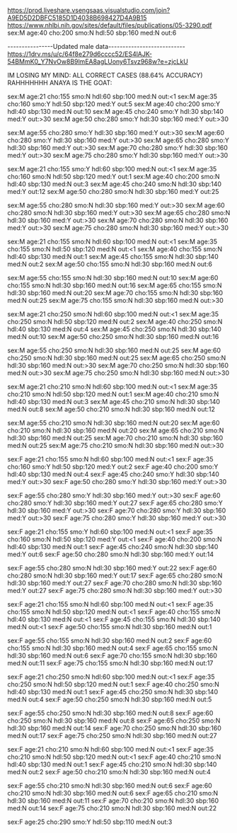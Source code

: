 https://prod.liveshare.vsengsaas.visualstudio.com/join?A9ED5D2DBFC5185D1D4038B698427D4A9B15
https://www.nhlbi.nih.gov/sites/default/files/publications/05-3290.pdf
sex:M age:40 cho:200 smo:N hdl:50 sbp:160 med:N out:6

----------------Updated male data---------------------------
https://1drv.ms/u/c/64f8e279d6cccc52/ES4lAJK-54BMmK0_Y7NvOw8B9lmEA8agLUony6Tsvz968w?e=zjcLkU

IM LOSING MY MIND:
ALL CORRECT CASES (88.64% ACCURACY) 
RAHHHHHHH
ANAYA IS THE GOAT: 

sex:M age:21 cho:155 smo:N hdl:60 sbp:100 med:N out:<1
sex:M age:35 cho:160 smo:Y hdl:50 sbp:120 med:Y out:5
sex:M age:40 cho:200 smo:Y hdl:40 sbp:130 med:N out:10
sex:M age:45 cho:240 smo:Y hdl:30 sbp:140 med:Y out:>30
sex:M age:50 cho:280 smo:Y hdl:30 sbp:160 med:Y out:>30

sex:M age:55 cho:280 smo:Y hdl:30 sbp:160 med:Y out:>30
sex:M age:60 cho:280 smo:Y hdl:30 sbp:160 med:Y out:>30
sex:M age:65 cho:280 smo:Y hdl:30 sbp:160 med:Y out:>30
sex:M age:70 cho:280 smo:Y hdl:30 sbp:160 med:Y out:>30
sex:M age:75 cho:280 smo:Y hdl:30 sbp:160 med:Y out:>30 

sex:M age:21 cho:155 smo:Y hdl:60 sbp:100 med:N out:<1
sex:M age:35 cho:160 smo:N hdl:50 sbp:120 med:Y out:1
sex:M age:40 cho:200 smo:N hdl:40 sbp:130 med:N out:3
sex:M age:45 cho:240 smo:N hdl:30 sbp:140 med:Y out:12
sex:M age:50 cho:280 smo:N hdl:30 sbp:160 med:Y out:25

sex:M age:55 cho:280 smo:N hdl:30 sbp:160 med:Y out:>30
sex:M age:60 cho:280 smo:N hdl:30 sbp:160 med:Y out:>30
sex:M age:65 cho:280 smo:N hdl:30 sbp:160 med:Y out:>30
sex:M age:70 cho:280 smo:N hdl:30 sbp:160 med:Y out:>30
sex:M age:75 cho:280 smo:N hdl:30 sbp:160 med:Y out:>30

sex:M age:21 cho:155 smo:N hdl:60 sbp:100 med:N out:<1
sex:M age:35 cho:155 smo:N hdl:50 sbp:120 med:N out:<1
sex:M age:40 cho:155 smo:N hdl:40 sbp:130 med:N out:1
sex:M age:45 cho:155 smo:N hdl:30 sbp:140 med:N out:2
sex:M age:50 cho:155 smo:N hdl:30 sbp:160 med:N out:6

sex:M age:55 cho:155 smo:N hdl:30 sbp:160 med:N out:10
sex:M age:60 cho:155 smo:N hdl:30 sbp:160 med:N out:16
sex:M age:65 cho:155 smo:N hdl:30 sbp:160 med:N out:20
sex:M age:70 cho:155 smo:N hdl:30 sbp:160 med:N out:25
sex:M age:75 cho:155 smo:N hdl:30 sbp:160 med:N out:>30

sex:M age:21 cho:250 smo:N hdl:60 sbp:100 med:N out:<1
sex:M age:35 cho:250 smo:N hdl:50 sbp:120 med:N out:2
sex:M age:40 cho:250 smo:N hdl:40 sbp:130 med:N out:4
sex:M age:45 cho:250 smo:N hdl:30 sbp:140 med:N out:10
sex:M age:50 cho:250 smo:N hdl:30 sbp:160 med:N out:16

sex:M age:55 cho:250 smo:N hdl:30 sbp:160 med:N out:25
sex:M age:60 cho:250 smo:N hdl:30 sbp:160 med:N out:25
sex:M age:65 cho:250 smo:N hdl:30 sbp:160 med:N out:>30
sex:M age:70 cho:250 smo:N hdl:30 sbp:160 med:N out:>30
sex:M age:75 cho:250 smo:N hdl:30 sbp:160 med:N out:>30

sex:M age:21 cho:210 smo:N hdl:60 sbp:100 med:N out:<1
sex:M age:35 cho:210 smo:N hdl:50 sbp:120 med:N out:1
sex:M age:40 cho:210 smo:N hdl:40 sbp:130 med:N out:3
sex:M age:45 cho:210 smo:N hdl:30 sbp:140 med:N out:8
sex:M age:50 cho:210 smo:N hdl:30 sbp:160 med:N out:12

sex:M age:55 cho:210 smo:N hdl:30 sbp:160 med:N out:20
sex:M age:60 cho:210 smo:N hdl:30 sbp:160 med:N out:20
sex:M age:65 cho:210 smo:N hdl:30 sbp:160 med:N out:25
sex:M age:70 cho:210 smo:N hdl:30 sbp:160 med:N out:25
sex:M age:75 cho:210 smo:N hdl:30 sbp:160 med:N out:>30

sex:F age:21 cho:155 smo:N hdl:60 sbp:100 med:N out:<1
sex:F age:35 cho:160 smo:Y hdl:50 sbp:120 med:Y out:2
sex:F age:40 cho:200 smo:Y hdl:40 sbp:130 med:N out:4
sex:F age:45 cho:240 smo:Y hdl:30 sbp:140 med:Y out:>30
sex:F age:50 cho:280 smo:Y hdl:30 sbp:160 med:Y out:>30

sex:F age:55 cho:280 smo:Y hdl:30 sbp:160 med:Y out:>30
sex:F age:60 cho:280 smo:Y hdl:30 sbp:160 med:Y out:27
sex:F age:65 cho:280 smo:Y hdl:30 sbp:160 med:Y out:>30
sex:F age:70 cho:280 smo:Y hdl:30 sbp:160 med:Y out:>30
sex:F age:75 cho:280 smo:Y hdl:30 sbp:160 med:Y out:>30

sex:F age:21 cho:155 smo:Y hdl:60 sbp:100 med:N out:<1
sex:F age:35 cho:160 smo:N hdl:50 sbp:120 med:Y out:<1
sex:F age:40 cho:200 smo:N hdl:40 sbp:130 med:N out:1
sex:F age:45 cho:240 smo:N hdl:30 sbp:140 med:Y out:6
sex:F age:50 cho:280 smo:N hdl:30 sbp:160 med:Y out:14

sex:F age:55 cho:280 smo:N hdl:30 sbp:160 med:Y out:22
sex:F age:60 cho:280 smo:N hdl:30 sbp:160 med:Y out:17
sex:F age:65 cho:280 smo:N hdl:30 sbp:160 med:Y out:27
sex:F age:70 cho:280 smo:N hdl:30 sbp:160 med:Y out:27
sex:F age:75 cho:280 smo:N hdl:30 sbp:160 med:Y out:>30

sex:F age:21 cho:155 smo:N hdl:60 sbp:100 med:N out:<1
sex:F age:35 cho:155 smo:N hdl:50 sbp:120 med:N out:<1
sex:F age:40 cho:155 smo:N hdl:40 sbp:130 med:N out:<1
sex:F age:45 cho:155 smo:N hdl:30 sbp:140 med:N out:<1
sex:F age:50 cho:155 smo:N hdl:30 sbp:160 med:N out:1

sex:F age:55 cho:155 smo:N hdl:30 sbp:160 med:N out:2
sex:F age:60 cho:155 smo:N hdl:30 sbp:160 med:N out:4
sex:F age:65 cho:155 smo:N hdl:30 sbp:160 med:N out:6
sex:F age:70 cho:155 smo:N hdl:30 sbp:160 med:N out:11
sex:F age:75 cho:155 smo:N hdl:30 sbp:160 med:N out:17

sex:F age:21 cho:250 smo:N hdl:60 sbp:100 med:N out:<1
sex:F age:35 cho:250 smo:N hdl:50 sbp:120 med:N out:1
sex:F age:40 cho:250 smo:N hdl:40 sbp:130 med:N out:1
sex:F age:45 cho:250 smo:N hdl:30 sbp:140 med:N out:4
sex:F age:50 cho:250 smo:N hdl:30 sbp:160 med:N out:5

sex:F age:55 cho:250 smo:N hdl:30 sbp:160 med:N out:8
sex:F age:60 cho:250 smo:N hdl:30 sbp:160 med:N out:8
sex:F age:65 cho:250 smo:N hdl:30 sbp:160 med:N out:14
sex:F age:70 cho:250 smo:N hdl:30 sbp:160 med:N out:17
sex:F age:75 cho:250 smo:N hdl:30 sbp:160 med:N out:27

sex:F age:21 cho:210 smo:N hdl:60 sbp:100 med:N out:<1
sex:F age:35 cho:210 smo:N hdl:50 sbp:120 med:N out:<1
sex:F age:40 cho:210 smo:N hdl:40 sbp:130 med:N out:1
sex:F age:45 cho:210 smo:N hdl:30 sbp:140 med:N out:2
sex:F age:50 cho:210 smo:N hdl:30 sbp:160 med:N out:4

sex:F age:55 cho:210 smo:N hdl:30 sbp:160 med:N out:6
sex:F age:60 cho:210 smo:N hdl:30 sbp:160 med:N out:6
sex:F age:65 cho:210 smo:N hdl:30 sbp:160 med:N out:11
sex:F age:70 cho:210 smo:N hdl:30 sbp:160 med:N out:14
sex:F age:75 cho:210 smo:N hdl:30 sbp:160 med:N out:22

sex:F age:25 cho:290 smo:Y hdl:50 sbp:110 med:N out:3
